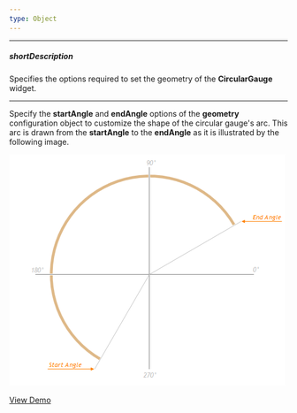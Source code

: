 ```yaml
---
type: Object
---
```

---
##### shortDescription
Specifies the options required to set the geometry of the **CircularGauge** widget.

---
Specify the **startAngle** and **endAngle** options of the **geometry** configuration object to customize the shape of the circular gauge's arc. This arc is drawn from the **startAngle** to the **endAngle** as it is illustrated by the following image.

![GaugeGeometry ChartJS](/images/ChartJS/CircularGaugeGeometry.png)

<a href="http://js.devexpress.com/Demos/WidgetsGallery/#demo/gaugescirculargaugescirculargaugebasicelementsanglescustomization/" class="button orange small fix-width-155" style="margin-right: 20px;" target="_blank">View Demo</a>